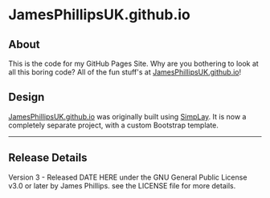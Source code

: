 # JamesPhillipsUK.github.io

## About

This is the code for my GitHub Pages Site.  Why are you bothering to look at all this boring code?  All of the fun stuff's at [JamesPhillipsUK.github.io](https://JamesPhillipsUK.github.io "James Phillips on GitHub")!

## Design

[JamesPhillipsUK.github.io](https://JamesPhillipsUK.github.io "James Phillips on GitHub") was originally built using [SimpLay](https://github.com/JamesPhillipsUK/SimpLay "SimpLay on GitHub").  It is now a completely separate project, with a custom Bootstrap template.

---

## Release Details

Version 3 - Released DATE HERE under the GNU General Public License v3.0 or later by James Phillips.  see the LICENSE file for more details.
